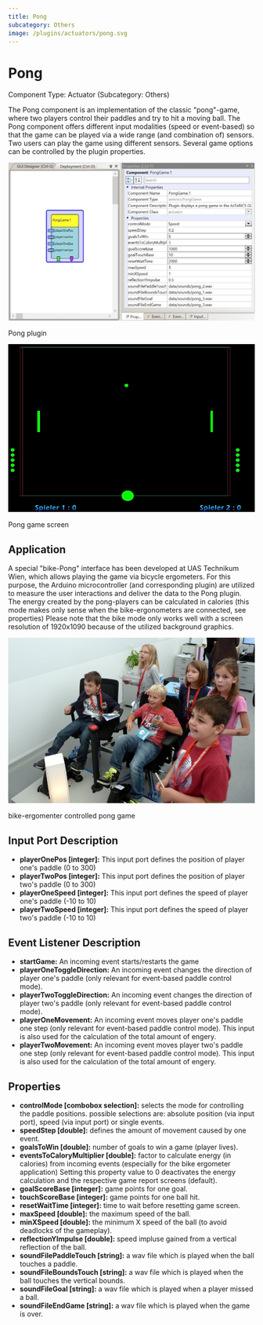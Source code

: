 ```yaml
---
title: Pong
subcategory: Others
image: /plugins/actuators/pong.svg
---
```


# Pong

Component Type: Actuator (Subcategory: Others)

The Pong component is an implementation of the classic "pong"-game, where two players control their paddles and try to hit a moving ball. The Pong component offers different input modalities (speed or event-based) so that the game can be played via a wide range (and combination of) sensors. Two users can play the game using different sensors. Several game options can be controlled by the plugin properties.

![Screenshot: Pong plugin](./img/pong.jpg "Screenshot: Pong plugin")

Pong plugin

![Screenshot: Pong game screen](./img/pongscreen.jpg "Pong game screen")

Pong game screen

## Application

A special "bike-Pong" interface has been developed at UAS Technikum Wien, which allows playing the game via bicycle ergometers. For this purpose, the Arduino microcontroller (and corresponding plugin) are utilized to measure the user interactions and deliver the data to the Pong plugin. The energy created by the pong-players can be calculated in calories (this mode makes only sense when the bike-ergonometers are connected, see properties) Please note that the bike mode only works well with a screen resolution of 1920x1090 because of the utilized background graphics.

![bike pong gaming](./img/pongapplication.jpg "bike pong gaming")

bike-ergomenter controlled pong game

## Input Port Description

- **playerOnePos \[integer\]:** This input port defines the position of player one's paddle (0 to 300)
- **playerTwoPos \[integer\]:** This input port defines the position of player two's paddle (0 to 300)
- **playerOneSpeed \[integer\]:** This input port defines the speed of player one's paddle (-10 to 10)
- **playerTwoSpeed \[integer\]:** This input port defines the speed of player two's paddle (-10 to 10)

## Event Listener Description

- **startGame:** An incoming event starts/restarts the game
- **playerOneToggleDirection:** An incoming event changes the direction of player one's paddle (only relevant for event-based paddle control mode).
- **playerTwoToggleDirection:** An incoming event changes the direction of player two's paddle (only relevant for event-based paddle control mode).
- **playerOneMovement:** An incoming event moves player one's paddle one step (only relevant for event-based paddle control mode). This input is also used for the calculation of the total amount of engery.
- **playerTwoMovement:** An incoming event moves player two's paddle one step (only relevant for event-based paddle control mode). This input is also used for the calculation of the total amount of engery.

## Properties

- **controlMode \[combobox selection\]:** selects the mode for controlling the paddle positions. possible selections are: absolute position (via input port), speed (via input port) or single events.
- **speedStep \[double\]:** defines the amount of movement caused by one event.
- **goalsToWin \[double\]:** number of goals to win a game (player lives).
- **eventsToCaloryMultiplier \[double\]:** factor to calculate energy (in calories) from incoming events (especially for the bike ergometer application) Setting this property value to 0 deactivates the energy calculation and the respective game report screens (default).
- **goalScoreBase \[integer\]:** game points for one goal.
- **touchScoreBase \[integer\]:** game points for one ball hit.
- **resetWaitTime \[integer\]:** time to wait before resetting game screen.
- **maxSpeed \[double\]:** the maximum speed of the ball.
- **minXSpeed \[double\]:** the minimum X speed of the ball (to avoid deadlocks of the gameplay).
- **reflectionYImpulse \[double\]:** speed impluse gained from a vertical reflection of the ball.
- **soundFilePaddleTouch \[string\]:** a wav file which is played when the ball touches a paddle.
- **soundFileBoundsTouch \[string\]:** a wav file which is played when the ball touches the vertical bounds.
- **soundFileGoal \[string\]:** a wav file which is played when a player missed a ball.
- **soundFileEndGame \[string\]:** a wav file which is played when the game is over.
